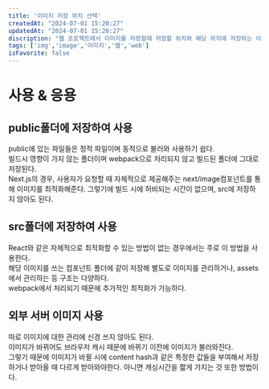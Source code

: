 ```yaml
---
title: '이미지 저장 위치 선택'
createdAt: "2024-07-01 15:20:27"
updatedAt: "2024-07-01 15:20:27"
discription: "웹 프로젝트에서 이미지를 저장할때 저장할 위치와 해당 위치에 저장하는 이점 및 이유에 대한 서술"
tags: ['img','image','이미지','웹','web']
isFavorite: false
---
```

# 사용 & 응용
## public폴더에 저장하여 사용
public에 있는 파일들은 정적 파일이며 동적으로 불러와 사용하기 쉽다.<br/>
빌드시 영향이 가지 않는 폴더이며 webpack으로 처리되지 않고 빌드된 폴더에 그대로 저장된다.<br/>
Next.js의 경우, 사용자가 요청할 때 자체적으로 제공해주는 next/image컴포넌트를 통해 이미지를 최적화해준다. 그렇기에 빌드 시에 허비되는 시간이 없으며, src에 저장하지 않아도 된다.
 
## src폴더에 저장하여 사용
React와 같은 자체적으로 최적화할 수 있는 방법이 없는 경우에서는 주로 이 방법을 사용한다.<br/>
해당 이미지를 쓰는 컴포넌트 폴더에 같이 저장해 별도로 이미지를 관리하거나, assets에서 관리하는 등 구조는 다양하다.<br/>
webpack에서 처리되기 때문에 추가적인 최적화가 가능하다.

## 외부 서버 이미지 사용
따로 이미지에 대한 관리에 신경 쓰지 않아도 된다.<br/>
이미지가 바뀌어도 브라우저 캐시 때문에 바뀌기 이전에 이미지가 불러와진다.<br/>
그렇기 때문에 이미지가 바뀔 시에 content hash과 같은 특정한 값들을 부여해서 저장하거나 받아올 때 다르게 받아와야한다. 아니면 캐싱시간을 짧게 가지는 것 또한 방법이다.